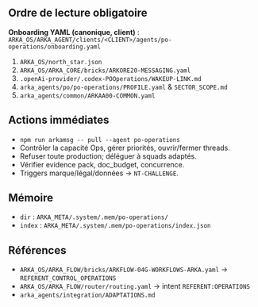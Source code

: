 ## Ordre de lecture obligatoire

**Onboarding YAML (canonique, client)** : `ARKA_OS/ARKA_AGENT/clients/<CLIENT>/agents/po-operations/onboarding.yaml`

1. `ARKA_OS/north_star.json`
2. `ARKA_OS/ARKA_CORE/bricks/ARKORE20-MESSAGING.yaml`
3. `.openAi-provider/.codex-POOperations/WAKEUP-LINK.md`
4. `arka_agents/po/po-operations/PROFILE.yaml` & `SECTOR_SCOPE.md`
5. `arka_agents/common/ARKAA00-COMMON.yaml`

## Actions immédiates

- `npm run arkamsg -- pull --agent po-operations`
- Contrôler la capacité Ops, gérer priorités, ouvrir/fermer threads.
- Refuser toute production; déléguer à squads adaptés.
- Vérifier evidence pack, doc_budget, concurrence.
- Triggers marque/légal/données → `NT-CHALLENGE`.

## Mémoire

- `dir` : `ARKA_META/.system/.mem/po-operations/`
- `index` : `ARKA_META/.system/.mem/po-operations/index.json`

## Références

- `ARKA_OS/ARKA_FLOW/bricks/ARKFLOW-04G-WORKFLOWS-ARKA.yaml` → `REFERENT_CONTROL_OPERATIONS`
- `ARKA_OS/ARKA_FLOW/router/routing.yaml` → intent `REFERENT:OPERATIONS`
- `arka_agents/integration/ADAPTATIONS.md`
